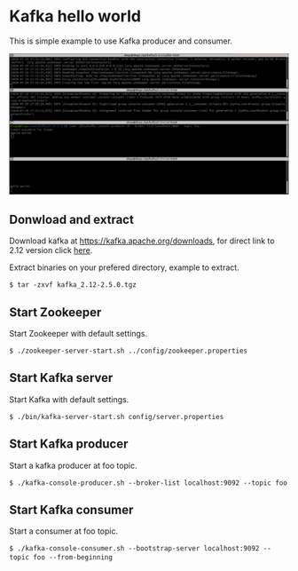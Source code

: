 # Kafka hello world

This is simple example to use Kafka producer and consumer.


![Sample image](https://github.com/diegoandrepoli/kafka/blob/master/sample-kafka.png)


## Donwload and extract
Download kafka at https://kafka.apache.org/downloads, for direct link to 2.12 version click [here](http://ftp.unicamp.br/pub/apache/kafka/2.5.0/kafka_2.12-2.5.0.tgz).

Extract binaries on your prefered directory, example to extract.

```
$ tar -zxvf kafka_2.12-2.5.0.tgz
```

## Start Zookeeper

Start Zookeeper with default settings.

```
$ ./zookeeper-server-start.sh ../config/zookeeper.properties
```

## Start Kafka server

Start Kafka with default settings.

```
$ ./bin/kafka-server-start.sh config/server.properties
```

##  Start Kafka producer 

Start a kafka producer at foo topic.

```
$ ./kafka-console-producer.sh --broker-list localhost:9092 --topic foo
```

## Start Kafka consumer

Start a consumer at foo topic.

```
$ ./kafka-console-consumer.sh --bootstrap-server localhost:9092 --topic foo --from-beginning
```
